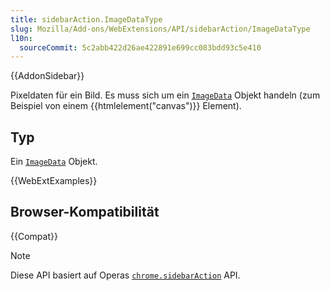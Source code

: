 ```yaml
---
title: sidebarAction.ImageDataType
slug: Mozilla/Add-ons/WebExtensions/API/sidebarAction/ImageDataType
l10n:
  sourceCommit: 5c2abb422d26ae422891e699cc083bdd93c5e410
---
```


{{AddonSidebar}}

Pixeldaten für ein Bild. Es muss sich um ein [`ImageData`](/de/docs/Web/API/ImageData) Objekt handeln (zum Beispiel von einem {{htmlelement("canvas")}} Element).

## Typ

Ein [`ImageData`](/de/docs/Web/API/ImageData) Objekt.

{{WebExtExamples}}

## Browser-Kompatibilität

{{Compat}}

> [!NOTE]
> Diese API basiert auf Operas [`chrome.sidebarAction`](https://help.opera.com/en/extensions/sidebar-action-api/) API.
